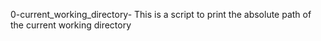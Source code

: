 0-current_working_directory- This is a script to print the absolute path of the current working directory